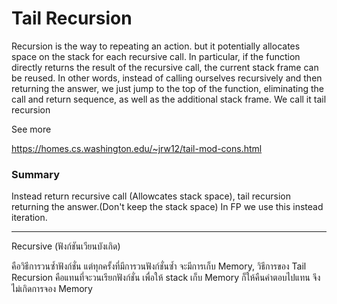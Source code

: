 

# Tail Recursion

   Recursion is the way to repeating an action. but it potentially allocates space on the stack for each recursive call.
   In particular, if the function directly returns the result of the recursive call,
   the current stack frame can be reused.
   In other words, instead of calling ourselves recursively and then returning the answer,
   we just jump to the top of the function, eliminating the call and return sequence, as well as the additional stack frame.
   We call it tail recursion
  
   See more
   
   https://homes.cs.washington.edu/~jrw12/tail-mod-cons.html
  
   ### Summary
   Instead return recursive call (Allowcates stack space), tail recursion returning the answer.(Don't keep the stack space)
   In FP we use this instead iteration.
  
  
  ------------
  
  Recursive (ฟังก์ชันเวียนบังเกิด)
  
  คือวิธีการวนซ้ำฟังก์ชั่น แต่ทุกครั้งที่มีการวนฟังก์ชั่นซ้ำ จะมีการเก็บ Memory, 
  วิธีการของ Tail Recursion คือแทนที่จะวนเรียกฟังก์ชั่น เพื่อให้ stack เก็บ Memory ก็ให้คืนคำตอบไปแทน
  จึงไม่เกิดการจอง Memory
  